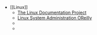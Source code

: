 - [[Linux]]
	- [The Linux Documentation Project](https://github.com/tLDP/LDP)
	- [Linux System Administration OReilly](https://doc.lagout.org/operating%20system%20/linux/Linux%20System%20Administration.pdf)
	-
	-
